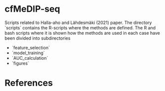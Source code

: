 # cfMeDIP-seq
Scripts related to Halla-aho and Lähdesmäki (2021) paper. The directory ´scripts´ contains the R-scripts where the methods are defined. The R and bash scripts where it is shown how the methods are used in each case have been divided into subdirectories

- ´feature_selection´
- ´model_training´
- ´AUC_calculation´
- ´figures´


# References


